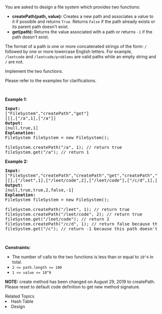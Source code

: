 <p>You are asked to design a file system&nbsp;which provides two functions:</p>

<ul>
	<li><strong>createPath(path, value):</strong>&nbsp;Creates a new path and associates a value to it if possible and returns <code>True</code>.&nbsp;Returns <code>False</code>&nbsp;if the path already exists or its parent path doesn&#39;t exist.</li>
	<li><strong>get(path):</strong>&nbsp;Returns the value associated with a path or returns&nbsp;<code>-1</code>&nbsp;if the path doesn&#39;t exist.</li>
</ul>

<p>The format of a path is&nbsp;one or more concatenated strings of the form:&nbsp;<code>/</code> followed by one or more lowercase English letters. For example, <code>/leetcode</code>&nbsp;and <code>/leetcode/problems</code>&nbsp;are valid paths while an empty string and <code>/</code>&nbsp;are not.</p>

<p>Implement the two functions.</p>

<p>Please refer to the examples for clarifications.</p>

<p>&nbsp;</p>
<p><strong>Example 1:</strong></p>

<pre>
<strong>Input:</strong> 
[&quot;FileSystem&quot;,&quot;createPath&quot;,&quot;get&quot;]
[[],[&quot;/a&quot;,1],[&quot;/a&quot;]]
<strong>Output:</strong> 
[null,true,1]
<strong>Explanation:</strong> 
FileSystem fileSystem = new FileSystem();

fileSystem.createPath(&quot;/a&quot;, 1); // return true
fileSystem.get(&quot;/a&quot;); // return 1
</pre>

<p><strong>Example 2:</strong></p>

<pre>
<strong>Input:</strong> 
[&quot;FileSystem&quot;,&quot;createPath&quot;,&quot;createPath&quot;,&quot;get&quot;,&quot;createPath&quot;,&quot;get&quot;]
[[],[&quot;/leet&quot;,1],[&quot;/leet/code&quot;,2],[&quot;/leet/code&quot;],[&quot;/c/d&quot;,1],[&quot;/c&quot;]]
<strong>Output:</strong> 
[null,true,true,2,false,-1]
<strong>Explanation:</strong> 
FileSystem fileSystem = new FileSystem();

fileSystem.createPath(&quot;/leet&quot;, 1); // return true
fileSystem.createPath(&quot;/leet/code&quot;, 2); // return true
fileSystem.get(&quot;/leet/code&quot;); // return 2
fileSystem.createPath(&quot;/c/d&quot;, 1); // return false because the parent path &quot;/c&quot; doesn&#39;t exist.
fileSystem.get(&quot;/c&quot;); // return -1 because this path doesn&#39;t exist.
</pre>

<p>&nbsp;</p>
<p><strong>Constraints:</strong></p>

<ul>
	<li>The number of&nbsp;calls to the two functions&nbsp;is less than or equal to <code>10^4</code> in total.</li>
	<li><code>2 &lt;= path.length &lt;= 100</code></li>
	<li><code>1 &lt;= value &lt;= 10^9</code></li>
</ul>

<p><strong>NOTE:</strong>&nbsp;create method has been changed on August&nbsp;29, 2019 to createPath. Please reset to default code definition to get new method signature.</p>
<div><div>Related Topics</div><div><li>Hash Table</li><li>Design</li></div></div>